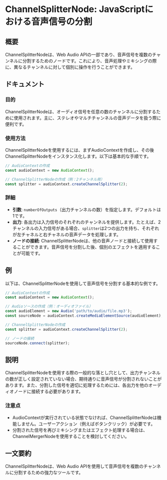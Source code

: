 <!--
Meta Description: # ChannelSplitterNode: JavaScriptにおける音声信号の分割 ## 概要 ChannelSplitterNodeは、Web Audio APIの一部であり、音声信号を複数のチャンネルに分割するためのノードです。これにより、音声処理やミキシングの際に、異なるチャンネルに対し...
Meta Keywords: audiocontext, const, channelsplitternodeは, audio, splitter
-->

# ChannelSplitterNode: JavaScriptにおける音声信号の分割

## 概要
ChannelSplitterNodeは、Web Audio APIの一部であり、音声信号を複数のチャンネルに分割するためのノードです。これにより、音声処理やミキシングの際に、異なるチャンネルに対して個別に操作を行うことができます。

## ドキュメント
### 目的
ChannelSplitterNodeは、オーディオ信号を任意の数のチャンネルに分割するために使用されます。主に、ステレオやマルチチャンネルの音声データを扱う際に便利です。

### 使用方法
ChannelSplitterNodeを使用するには、まずAudioContextを作成し、その後ChannelSplitterNodeをインスタンス化します。以下は基本的な手順です。

```javascript
// AudioContextの作成
const audioContext = new AudioContext();

// ChannelSplitterNodeの作成（例：2チャンネル用）
const splitter = audioContext.createChannelSplitter(2);
```

### 詳細
- **引数**: `numberOfOutputs`（出力チャンネルの数）を指定します。デフォルトは1です。
- **出力**: 各出力は入力信号のそれぞれのチャンネルを提供します。たとえば、2チャンネルの入力信号がある場合、`splitter`は2つの出力を持ち、それぞれが左チャネルと右チャネルの音声データを処理します。
- **ノードの接続**: ChannelSplitterNodeは、他の音声ノードと接続して使用することができます。音声信号を分割した後、個別のエフェクトを適用することが可能です。

## 例
以下は、ChannelSplitterNodeを使用して音声信号を分割する基本的な例です。

```javascript
// AudioContextの作成
const audioContext = new AudioContext();

// Audioソースの作成（例：オーディオファイル）
const audioElement = new Audio('path/to/audio/file.mp3');
const sourceNode = audioContext.createMediaElementSource(audioElement);

// ChannelSplitterNodeの作成
const splitter = audioContext.createChannelSplitter(2);

// ノードの接続
sourceNode.connect(splitter);
```

## 説明
ChannelSplitterNodeを使用する際の一般的な落とし穴として、出力チャンネルの数が正しく設定されていない場合、期待通りに音声信号が分割されないことがあります。また、分割した信号を適切に処理するためには、各出力を他のオーディオノードに接続する必要があります。

### 注意点
- AudioContextが実行されている状態でなければ、ChannelSplitterNodeは機能しません。ユーザーアクション（例えばボタンクリック）が必要です。
- 分割された信号を再びミキシングまたはエフェクト処理する場合は、ChannelMergerNodeを使用することを検討してください。

## 一文要約
ChannelSplitterNodeは、Web Audio APIを使用して音声信号を複数のチャンネルに分割するための強力なツールです。